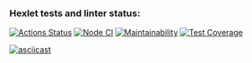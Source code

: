 ### Hexlet tests and linter status:
[![Actions Status](https://github.com/mkh1n/frontend-project-46/workflows/hexlet-check/badge.svg)](https://github.com/mkh1n/frontend-project-46/actions)
[![Node CI](https://github.com/mkh1n/frontend-project-46/actions/workflows/node.js.yml/badge.svg)](https://github.com/mkh1n/frontend-project-46/actions/workflows/node.js.yml)
[![Maintainability](https://api.codeclimate.com/v1/badges/bf7daa4ed2ce39ec5983/maintainability)](https://codeclimate.com/github/mkh1n/frontend-project-46/maintainability)
[![Test Coverage](https://api.codeclimate.com/v1/badges/bf7daa4ed2ce39ec5983/test_coverage)](https://codeclimate.com/github/mkh1n/frontend-project-46/test_coverage)

[![asciicast](https://asciinema.org/a/559539.svg)](https://asciinema.org/a/559539)
